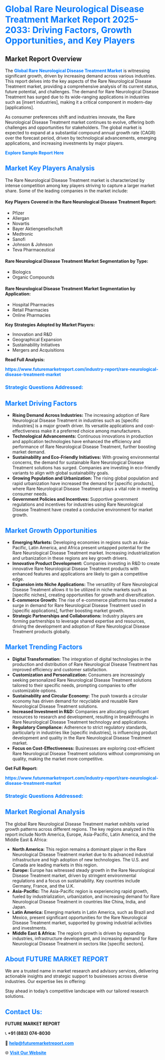 <h1 style="color: #007BFF;">Global Rare Neurological Disease Treatment Market Report 2025-2033: Driving Factors, Growth Opportunities, and Key Players</h1>

<section id="overview">
<h2>Market Report Overview</h2>
<p>The <a href="https://www.futuremarketreport.com/industry-report/rare-neurological-disease-treatment-market" style="color: #007BFF; text-decoration: none;"><strong>Global Rare Neurological Disease Treatment Market</strong></a> is witnessing significant growth, driven by increasing demand across various industries. This report delves into the key aspects of the Rare Neurological Disease Treatment market, providing a comprehensive analysis of its current status, future potential, and challenges. The demand for Rare Neurological Disease Treatment has surged due to its wide-ranging applications in industries such as [insert industries], making it a critical component in modern-day [applications].</p>
<p>As consumer preferences shift and industries innovate, the Rare Neurological Disease Treatment market continues to evolve, offering both challenges and opportunities for stakeholders. The global market is expected to expand at a substantial compound annual growth rate (CAGR) over the forecast period, driven by technological advancements, emerging applications, and increasing investments by major players.</p>
</section>

<section id="overview">
<p><a href="https://www.futuremarketreport.com/request-sample/reportId=60409" style="color: #007BFF; text-decoration: none;"><strong>Explore Sample Report Here</strong></a></p>
</section>

<section id="key-players">
<h2 style="color: #007BFF;">Market Key Players Analysis</h2>
<p>The Rare Neurological Disease Treatment market is characterized by intense competition among key players striving to capture a larger market share. Some of the leading companies in the market include:</p>
<h4>Key Players Covered in the Rare Neurological Disease Treatment Report:</h4>
<ul><li>Pfizer</li><li>Allergan</li><li>Novartis</li><li>Bayer Aktiengesellschaft</li><li>Medtronic</li><li>Sanofi</li><li>Johnson &amp; Johnson</li><li>Teva Pharmaceutical</li></ul>
<h4>Rare Neurological Disease Treatment Market Segmentation by Type:</h4>
<ul><li>Biologics</li><li>Organic Compounds</li></ul>

<h4>Rare Neurological Disease Treatment Market Segmentation by Application:</h4>
<ul><li>Hospital Pharmacies</li><li>Retail Pharmacies</li><li>Online Pharmacies</li></ul>
<p><strong>Key Strategies Adopted by Market Players:</strong></p>
<ul>
<li>Innovation and R&D</li>
<li>Geographical Expansion</li>
<li>Sustainability Initiatives</li>
<li>Mergers and Acquisitions</li>
</ul>
</section>

<section>
<p><strong>Read Full Analysis: </strong></p><a href="https://www.futuremarketreport.com/industry-report/rare-neurological-disease-treatment-market" style="color: #007BFF; text-decoration: none;"><strong>https://www.futuremarketreport.com/industry-report/rare-neurological-disease-treatment-market</strong></a>
<h3 style="color: #007BFF;">Strategic Questions Addressed:</h3>
</section>

<section id="driving-factors">
<h2 style="color: #007BFF;">Market Driving Factors</h2>
<ul>
<li><strong>Rising Demand Across Industries:</strong> The increasing adoption of Rare Neurological Disease Treatment in industries such as [specific industries] is a major growth driver. Its versatile applications and cost-effectiveness make it a preferred choice among manufacturers.</li>
<li><strong>Technological Advancements:</strong> Continuous innovations in production and application technologies have enhanced the efficiency and performance of Rare Neurological Disease Treatment, further boosting market demand.</li>
<li><strong>Sustainability and Eco-Friendly Initiatives:</strong> With growing environmental concerns, the demand for sustainable Rare Neurological Disease Treatment solutions has surged. Companies are investing in eco-friendly variants to align with global sustainability goals.</li>
<li><strong>Growing Population and Urbanization:</strong> The rising global population and rapid urbanization have increased the demand for [specific products], where Rare Neurological Disease Treatment plays a vital role in meeting consumer needs.</li>
<li><strong>Government Policies and Incentives:</strong> Supportive government regulations and incentives for industries using Rare Neurological Disease Treatment have created a conducive environment for market growth.</li>
</ul>
</section>

<section id="growth-opportunities">
<h2 style="color: #007BFF;">Market Growth Opportunities</h2>
<ul>
<li><strong>Emerging Markets:</strong> Developing economies in regions such as Asia-Pacific, Latin America, and Africa present untapped potential for the Rare Neurological Disease Treatment market. Increasing industrialization and urbanization in these regions are key growth drivers.</li>
<li><strong>Innovative Product Development:</strong> Companies investing in R&D to create innovative Rare Neurological Disease Treatment products with enhanced features and applications are likely to gain a competitive edge.</li>
<li><strong>Expansion into Niche Applications:</strong> The versatility of Rare Neurological Disease Treatment allows it to be utilized in niche markets such as [specific niches], creating opportunities for growth and diversification.</li>
<li><strong>E-commerce Growth:</strong> The rise of e-commerce platforms has created a surge in demand for Rare Neurological Disease Treatment used in [specific applications], further boosting market growth.</li>
<li><strong>Strategic Partnerships and Collaborations:</strong> Industry players are forming partnerships to leverage shared expertise and resources, driving the development and adoption of Rare Neurological Disease Treatment products globally.</li>
</ul>
</section>

<section id="trending-factors">
<h2 style="color: #007BFF;">Market Trending Factors</h2>
<ul>
<li><strong>Digital Transformation:</strong> The integration of digital technologies in the production and distribution of Rare Neurological Disease Treatment has improved efficiency and customer satisfaction.</li>
<li><strong>Customization and Personalization:</strong> Consumers are increasingly seeking personalized Rare Neurological Disease Treatment solutions tailored to their specific needs, prompting companies to offer customizable options.</li>
<li><strong>Sustainability and Circular Economy:</strong> The push towards a circular economy has driven demand for recyclable and reusable Rare Neurological Disease Treatment solutions.</li>
<li><strong>Increased Investment in R&D:</strong> Companies are allocating significant resources to research and development, resulting in breakthroughs in Rare Neurological Disease Treatment technology and applications.</li>
<li><strong>Regulatory Compliance:</strong> Adherence to strict regulatory standards, particularly in industries like [specific industries], is influencing product development and quality in the Rare Neurological Disease Treatment market.</li>
<li><strong>Focus on Cost-Effectiveness:</strong> Businesses are exploring cost-efficient Rare Neurological Disease Treatment solutions without compromising on quality, making the market more competitive.</li>
</ul>
</section>

<section>
<p><strong>Get Full Report: </strong></p><a href="https://www.futuremarketreport.com/industry-report/rare-neurological-disease-treatment-market" style="color: #007BFF; text-decoration: none;"><strong>https://www.futuremarketreport.com/industry-report/rare-neurological-disease-treatment-market</strong></a>
<h3 style="color: #007BFF;">Strategic Questions Addressed:</h3>
</section>


<section id="regional-analysis">
<h2 style="color: #007BFF;">Market Regional Analysis</h2>
<p>The global Rare Neurological Disease Treatment market exhibits varied growth patterns across different regions. The key regions analyzed in this report include North America, Europe, Asia-Pacific, Latin America, and the Middle East & Africa:</p>
<ul>
<li><strong>North America:</strong> This region remains a dominant player in the Rare Neurological Disease Treatment market due to its advanced industrial infrastructure and high adoption of new technologies. The U.S. and Canada are leading markets in this region.</li>
<li><strong>Europe:</strong> Europe has witnessed steady growth in the Rare Neurological Disease Treatment market, driven by stringent environmental regulations and a focus on sustainability. Key countries include Germany, France, and the U.K.</li>
<li><strong>Asia-Pacific:</strong> The Asia-Pacific region is experiencing rapid growth, fueled by industrialization, urbanization, and increasing demand for Rare Neurological Disease Treatment in countries like China, India, and Japan.</li>
<li><strong>Latin America:</strong> Emerging markets in Latin America, such as Brazil and Mexico, present significant opportunities for the Rare Neurological Disease Treatment market, supported by growing industrial activities and investments.</li>
<li><strong>Middle East & Africa:</strong> The region’s growth is driven by expanding industries, infrastructure development, and increasing demand for Rare Neurological Disease Treatment in sectors like [specific sectors].</li>
</ul>
</section>

<footer>
<h2 style="color: #007BFF;">About FUTURE MARKET REPORT</h2>
<p>We are a trusted name in market research and advisory services, delivering actionable insights and strategic support to businesses across diverse industries. Our expertise lies in offering:</p>

<p>Stay ahead in today’s competitive landscape with our tailored research solutions.</p>

<h2 style="color: #007BFF;">Contact Us:</h2>
<p><strong>FUTURE MARKET REPORT</strong></p>
<p>📞 <strong>+91 (883) 074-8030</strong></p>
<p>📧 <strong><a href="mailto:help@futuremarketreport.com" style="color: #007BFF;">help@futuremarketreport.com</a></strong></p>
<p>🌐 <strong><a href="https://www.futuremarketreport.com/" style="color: #007BFF;">Visit Our Website</a></strong></p>
</footer>